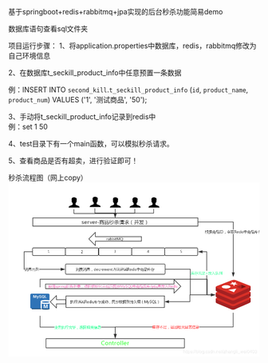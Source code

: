 基于springboot+redis+rabbitmq+jpa实现的后台秒杀功能简易demo

数据库语句查看sql文件夹

项目运行步骤：
1、将application.properties中数据库，redis，rabbitmq修改为自己环境信息

2、在数据库t_seckill_product_info中任意预置一条数据

   例：INSERT INTO `second_kill`.`t_seckill_product_info` (`id`, `product_name`, `product_num`) VALUES ('1', '测试商品', '50');
   
3、手动将t_seckill_product_info记录到redis中  
   例：set 1 50
   
4、test目录下有一个main函数，可以模拟秒杀请求。

5、查看商品是否有超卖，进行验证即可！



秒杀流程图（网上copy）
![image text](https://github.com/mning628/my_image/blob/master/image/seckill.png)
